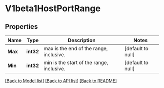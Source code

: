 # V1beta1HostPortRange

## Properties
Name | Type | Description | Notes
------------ | ------------- | ------------- | -------------
**Max** | **int32** | max is the end of the range, inclusive. | [default to null]
**Min** | **int32** | min is the start of the range, inclusive. | [default to null]

[[Back to Model list]](../README.md#documentation-for-models) [[Back to API list]](../README.md#documentation-for-api-endpoints) [[Back to README]](../README.md)


